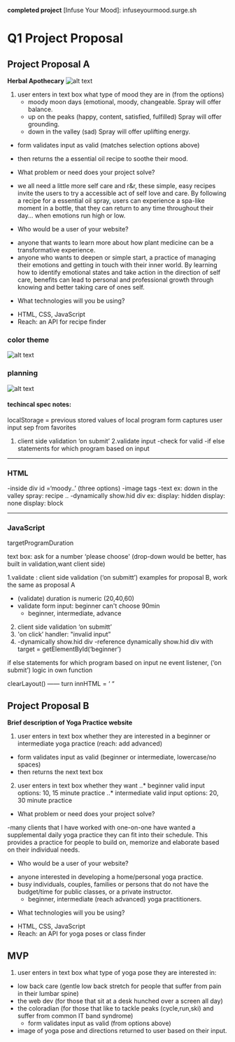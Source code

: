 **completed project**
[Infuse Your Mood]: infuseyourmood.surge.sh

# Q1 Project Proposal

## Project Proposal A
**Herbal Apothecary**
![alt text](https://github.com/yogasarak/Q1_Project_Proposal/blob/master/herbal%20.png "Simple Mock-up")

1. user enters in text box what type of mood they are in (from the options)
	- moody moon days (emotional, moody, changeable. Spray will offer balance. 
	- up on the peaks (happy, content, satisfied, fulfilled) Spray will offer grounding. 
	- down in the valley (sad) Spray will offer uplifting energy.
 * form validates input as valid (matches selection options above)
 * then returns the a essential oil recipe to soothe their mood.
 
* What problem or need does your project solve?
- we all need a little more self care and r&r, these simple, easy recipes invite the users to try a accessible act of self love and care. By following a recipe for a essential oil spray, users can experience a spa-like moment in a bottle, that they can return to any time throughout their day... when emotions run high or low.

* Who would be a user of your website?
- anyone that wants to learn more about how plant medicine can be a transformative experience.
- anyone who wants to deepen or simple start, a practice of managing their emotions and getting in touch with their inner world. By learning how to identify emotional states and take action in the direction of self care, benefits can lead to personal and professional growth through knowing and better taking care of ones self. 

* What technologies will you be using?

- HTML, CSS, JavaScript
- Reach: an API for recipe finder

### color theme 
![alt text](https://github.com/yogasarak/Q1_Project_Proposal/blob/master/color%20theme.png)

### planning 
![alt text](https://github.com/yogasarak/Q1_Project/blob/master/wireframe.png)

#### techincal spec notes:

localStorage = previous stored values of local program
form captures user input sep from favorites

1. client side validation ‘on submit’
	2.validate input 
	-check for valid
		-if else statements for which program based on input
____________________
### HTML

-inside div id =‘moody..’ (three options)
	-image tags
	-text ex: down in the valley spray: recipe ..
-dynamically show.hid div
	ex: 
	display: hidden 
	display: none
	display: block 

____________________
### JavaScript
targetProgramDuration

text box: ask for a number
‘please choose'
(drop-down would be better, has built in validation,want client side)

1.validate  : client side validation (‘on submitt’)
examples for proposal B, work the same as proposal A
  - (validate) duration is numeric (20,40,60)
  - validate form input: beginner can't choose 90min
    - beginner, intermediate, advance
2. client side validation ‘on submitt’
3. 'on click’ handler: "invalid input”
4. -dynamically show.hid div
-reference dynamically show.hid div with target = getElementById(‘beginner’)

if else statements for which program based on input
ne event listener, (‘on submit’)
logic in own function

clearLayout() —— turn innHTML = ‘ “


## Project Proposal B
**Brief description of Yoga Practice website**

1. user enters in text box whether they are interested in a beginner or intermediate yoga practice (reach: add advanced) 
  * form validates input as valid (beginner or intermediate, lowercase/no spaces)
  * then returns the next text box 

2. user enters in text box whether they want 
  ..* beginner valid input options: 10, 15 minute practice
  ..* intermediate valid input options: 20, 30 minute practice 

* What problem or need does your project solve?

-many clients that I have worked with one-on-one have wanted a supplemental daily yoga practice they can fit into their schedule. This provides a practice for people to build on, memorize and elaborate based on their individual needs.

* Who would be a user of your website?

- anyone interested in developing a home/personal yoga practice.
- busy individuals, couples, families or persons that do not have the budget/time for public classes, or a private instructor. 
	- beginner, intermediate (reach advanced) yoga practitioners.

* What technologies will you be using?

- HTML, CSS, JavaScript
- Reach: an API for yoga poses or class finder

## MVP
1. user enters in text box what type of yoga pose they are interested in:
* low back care (gentle low back stretch for people that suffer from pain in their lumbar spine)
* the web dev (for those that sit at a desk hunched over a screen all day)
* the coloradian (for those that like to tackle peaks (cycle,run,ski) and suffer from common IT band syndrome)
  * form validates input as valid (from options above)
* image of yoga pose and directions returned to user based on their input.
